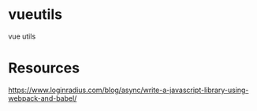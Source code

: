 # vueutils
vue utils

# Resources

https://www.loginradius.com/blog/async/write-a-javascript-library-using-webpack-and-babel/